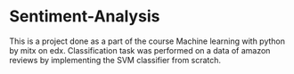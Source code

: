# Sentiment-Analysis
This is a project done as a part of the course Machine learning with python by mitx on edx. Classification task was performed on a data of amazon reviews by implementing the SVM classifier from scratch. 

